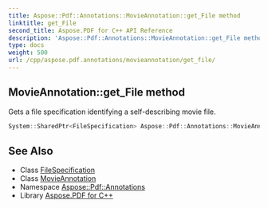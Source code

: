 ```yaml
---
title: Aspose::Pdf::Annotations::MovieAnnotation::get_File method
linktitle: get_File
second_title: Aspose.PDF for C++ API Reference
description: 'Aspose::Pdf::Annotations::MovieAnnotation::get_File method. Gets a file specification identifying a self-describing movie file in C++.'
type: docs
weight: 500
url: /cpp/aspose.pdf.annotations/movieannotation/get_file/
---
```

## MovieAnnotation::get_File method


Gets a file specification identifying a self-describing movie file.

```cpp
System::SharedPtr<FileSpecification> Aspose::Pdf::Annotations::MovieAnnotation::get_File()
```

## See Also

* Class [FileSpecification](../../../aspose.pdf/filespecification/)
* Class [MovieAnnotation](../)
* Namespace [Aspose::Pdf::Annotations](../../)
* Library [Aspose.PDF for C++](../../../)
